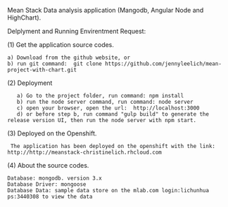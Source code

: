 Mean Stack Data analysis application (Mangodb, Angular Node and HighChart).



Delplyment and Running Envirentment Request:

(1) Get the application source codes.

    a) Download from the github website, or
    b) run git command:  git clone https://github.com/jennyleelich/mean-project-with-chart.git

(2) Deployment

       a) Go to the project folder, run command: npm install
       b) run the node server command, run command: node server
       c) open your browser, open the url:  http://localhost:3000
       d) or before step b, run command "gulp build" to generate the release version UI, then run the node server with npm start.

(3) Deployed on the Openshift.

     The application has been deployed on the openshift with the link: http://http://meanstack-christinelich.rhcloud.com
   
(4) About the source codes.

    Database: mongodb. version 3.x
    Database Driver: mongoose
    Database Data: sample data store on the mlab.com login:lichunhua ps:3440308 to view the data
 
 



 

